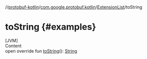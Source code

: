 
//[protobuf-kotlin](/reference/kotlin/api-docs/)/[com.google.protobuf.kotlin](/reference/kotlin/api-docs/protobuf-kotlin/com.google.protobuf.kotlin/)/[ExtensionList]()/toString

# toString {#examples}

[JVM] \
Content \
open override fun [toString]()():
[String](https://kotlinlang.org/api/latest/jvm/stdlib/kotlin/-string/index.html)
```
